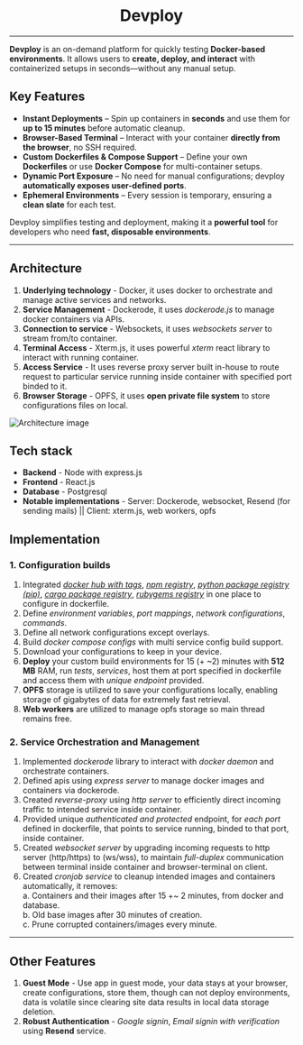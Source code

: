 <h1 align="center">Devploy</h1>

---

**Devploy** is an on-demand platform for quickly testing **Docker-based environments**. It allows users to **create, deploy, and interact** with containerized setups in seconds—without any manual setup.  

## Key Features   
- **Instant Deployments** – Spin up containers in **seconds** and use them for **up to 15 minutes** before automatic cleanup.  
- **Browser-Based Terminal** – Interact with your container **directly from the browser**, no SSH required.  
- **Custom Dockerfiles & Compose Support** – Define your own **Dockerfiles** or use **Docker Compose** for multi-container setups.  
- **Dynamic Port Exposure** – No need for manual configurations; devploy **automatically exposes user-defined ports**.  
- **Ephemeral Environments** – Every session is temporary, ensuring a **clean slate** for each test.  

Devploy simplifies testing and deployment, making it a **powerful tool** for developers who need **fast, disposable environments**.    

---

## Architecture   
1. **Underlying technology** - Docker, it uses docker to orchestrate and manage active services and networks.   
2. **Service Management** - Dockerode, it uses *dockerode.js* to manage docker containers via APIs.   
3. **Connection to service** - Websockets, it uses *websockets server* to stream from/to container.    
4. **Terminal Access** - Xterm.js, it uses powerful *xterm* react library to interact with running container.   
5. **Access Service** - It uses reverse proxy server built in-house to route request to particular service running inside container with specified port binded to it.    
6. **Browser Storage** - OPFS, it uses **open private file system** to store configurations files on local.    

<img href="https://res.cloudinary.com/dubrgx4b1/image/upload/v1740862513/diagram-export-3-2-2025-2_23_14-AM_hi5suh.png" alt="Architecture image"/>


## Tech stack    
- **Backend**                   - Node with express.js     
- **Frontend**                  - React.js    
- **Database**                  - Postgresql    
- **Notable implementations**   - Server: Dockerode, websocket, Resend (for sending mails) || Client: xterm.js, web workers, opfs    

## Implementation    
### **1. Configuration builds**    
1. Integrated <ins>*docker hub with tags*</ins>, <ins>*npm registry*</ins>, <ins>*python package registry (pip)*</ins>, <ins>*cargo package registry*</ins>, <ins>*rubygems registry*</ins> in one place to configure in dockerfile.    
2. Define *environment variables*, *port mappings*, *network configurations*, *commands*.    
3. Define all network configurations except overlays.    
4. Build *docker compose configs* with multi service config build support.    
5. Download your configurations to keep in your device.    
6. **Deploy** your custom build environments for 15 (+ ~2) minutes with **512 MB** RAM, run *tests*, *services*, host them at port specified in dockerfile and access them with *unique endpoint* provided.   
7. **OPFS** storage is utilized to save your configurations locally, enabling storage of gigabytes of data for extremely fast retrieval.    
8. **Web workers** are utilized to manage opfs storage so main thread remains free.    

### **2. Service Orchestration and Management**     
1. Implemented *dockerode* library to interact with *docker daemon* and orchestrate containers.     
2. Defined apis using *express server* to manage docker images and containers via dockerode.    
3. Created *reverse-proxy* using *http server* to efficiently direct incoming traffic to intended service inside container.    
4. Provided unique *authenticated and protected* endpoint, for *each port* defined in dockerfile, that points to service running, binded to that port, inside container.    
5. Created *websocket server* by upgrading incoming requests to http server (http/https) to (ws/wss), to maintain *full-duplex* communication between terminal inside container and browser-terminal on client.   
6. Created *cronjob service* to cleanup intended images and containers automatically, it removes:     
    a. Containers and their images after 15 +~ 2 minutes, from docker and database.   
    b. Old base images after 30 minutes of creation.     
    c. Prune corrupted containers/images every minute.   

---

## Other Features    
1. **Guest Mode** - Use app in guest mode, your data stays at your browser, create configurations, store them, though can not deploy environments, data is volatile since clearing site data results in local data storage deletion.    
2. **Robust Authentication** - *Google signin*, *Email signin with verification* using **Resend** service.    